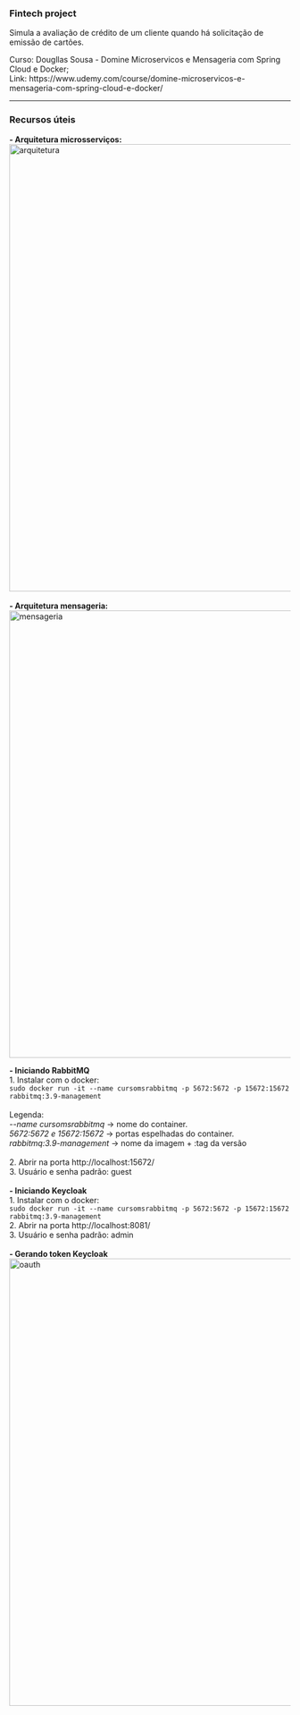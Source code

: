 <h3>Fintech project</h3> 
<p>
Simula a avaliação de crédito de um cliente quando há solicitação de emissão de cartões.
</p>
<p>
Curso: Dougllas Sousa - Domine Microservicos e Mensageria com Spring Cloud e Docker; <br>
Link: https://www.udemy.com/course/domine-microservicos-e-mensageria-com-spring-cloud-e-docker/ <br>
</p>
<hr>
<h3>Recursos úteis</h3>
<p> 
<b> - Arquitetura microsserviços:</b> <br>
<img width="800" alt="arquitetura" src="https://user-images.githubusercontent.com/69092295/232635841-fc96b976-2fd9-4eaa-8dac-94bdf0b01fd6.png"> 
<br><br>
<b> - Arquitetura mensageria:</b> <br>
<img width="800" alt="mensageria" src="https://user-images.githubusercontent.com/69092295/233665426-f1f5091f-4281-47eb-8810-723cb991ee73.png">
</p>
<p>
<b> - Iniciando RabbitMQ</b> <br>
1. Instalar com o docker: <br>
<code>sudo docker run -it --name cursomsrabbitmq -p 5672:5672 -p 15672:15672 rabbitmq:3.9-management</code> 
<br><br>
Legenda: <br>
<i>--name cursomsrabbitmq</i> -> nome do container. <br>
<i>5672:5672 e  15672:15672</i> -> portas espelhadas do container. <br>
<i>rabbitmq:3.9-management</i> -> nome da imagem + :tag da versão  
<br><br>
2. Abrir na porta http://localhost:15672/ <br>
3. Usuário e senha padrão: guest
<br><br>
<b> - Iniciando Keycloak</b> <br>
1. Instalar com o docker: <br>
<code>sudo docker run -it --name cursomsrabbitmq -p 5672:5672 -p 15672:15672 rabbitmq:3.9-management</code> <br>
2. Abrir na porta http://localhost:8081/ <br>
3. Usuário e senha padrão: admin 
<br><br>
<b> - Gerando token Keycloak</b> <br>
<img width="800" alt="oauth" src="https://user-images.githubusercontent.com/69092295/233844662-3115d84b-144e-41e7-91ea-ebade42cc1f8.png">
</p>
